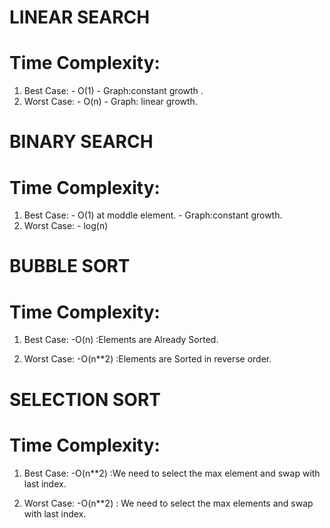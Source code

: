 # LINEAR SEARCH

# Time Complexity:
   1. Best Case:
              - O(1)
              - Graph:constant growth .
   2. Worst Case:
             - O(n)
             - Graph: linear growth.
 # BINARY SEARCH
 
  # Time Complexity:
  
  1) Best Case:
              - O(1) at moddle element.
              - Graph:constant growth.
  2) Worst Case:
              - log(n)

 # BUBBLE SORT
  # Time Complexity:
  
  1) Best Case:
           -O(n) :Elements are Already Sorted.
           
  2) Worst Case:
           -O(n**2) :Elements are Sorted in reverse order.
    
# SELECTION SORT
  # Time Complexity:
  
  1) Best Case:
           -O(n**2) :We need to select the max element  and swap with last index.
           
  2) Worst Case:
           -O(n**2) : We need to select the max elements and swap with last index.
